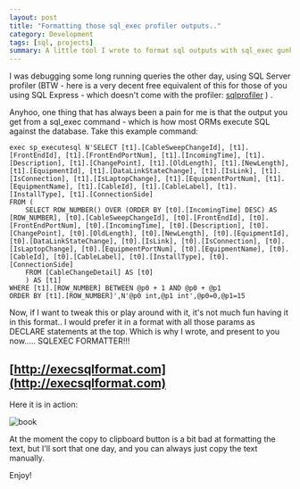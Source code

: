 ```yaml
---
layout: post
title: "Formatting those sql_exec profiler outputs.."
category: Development
tags: [sql, projects]
summary: A little tool I wrote to format sql outputs with sql_exec gunk
---
```



I was debugging some long running queries the other day, using SQL Server profiler (BTW - here is a very decent free equivalent of this for those of you using SQL Express - which doesn't come with the profiler: [sqlprofiler](https://sites.google.com/site/sqlprofiler) ) .

Anyhoo, one thing that has always been a pain for me is that the output you get from a sql_exec command - which is how most ORMs execute SQL against the database. Take this example command:

	exec sp_executesql N'SELECT [t1].[CableSweepChangeId], [t1].[FrontEndId], [t1].[FrontEndPortNum], [t1].[IncomingTime], [t1].[Description], [t1].[ChangePoint], [t1].[OldLength], [t1].[NewLength], [t1].[EquipmentId], [t1].[DataLinkStateChange], [t1].[IsLink], [t1].[IsConnection], [t1].[IsLaptopChange], [t1].[EquipmentPortNum], [t1].[EquipmentName], [t1].[CableId], [t1].[CableLabel], [t1].[InstallType], [t1].[ConnectionSide]
	FROM (
	    SELECT ROW_NUMBER() OVER (ORDER BY [t0].[IncomingTime] DESC) AS [ROW_NUMBER], [t0].[CableSweepChangeId], [t0].[FrontEndId], [t0].[FrontEndPortNum], [t0].[IncomingTime], [t0].[Description], [t0].[ChangePoint], [t0].[OldLength], [t0].[NewLength], [t0].[EquipmentId], [t0].[DataLinkStateChange], [t0].[IsLink], [t0].[IsConnection], [t0].[IsLaptopChange], [t0].[EquipmentPortNum], [t0].[EquipmentName], [t0].[CableId], [t0].[CableLabel], [t0].[InstallType], [t0].[ConnectionSide]
	    FROM [CableChangeDetail] AS [t0]
	    ) AS [t1]
	WHERE [t1].[ROW_NUMBER] BETWEEN @p0 + 1 AND @p0 + @p1
	ORDER BY [t1].[ROW_NUMBER]',N'@p0 int,@p1 int',@p0=0,@p1=15

Now, if I want to tweak this or play around with it, it's not much fun having it in this format.. I would prefer it in a format with all those params as DECLARE statements at the top. Which is why I wrote, and present to you now..... SQLEXEC FORMATTER!!!

## [http://execsqlformat.com](http://execsqlformat.com)

Here it is in action:

![book](http://dl.dropbox.com/u/292924/blog/execsqlformat.PNG)

At the moment the copy to clipboard button is a bit bad at formatting the text, but I'll sort that one day, and you can always just copy the text manually.

Enjoy!
